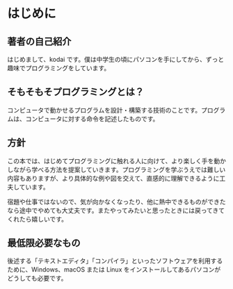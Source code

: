 # はじめに

## 著者の自己紹介

はじめまして、kodai です。僕は中学生の頃にパソコンを手にしてから、ずっと趣味でプログラミングをしています。

## そもそもそプログラミングとは？

コンピュータで動かせるプログラムを設計・構築する技術のことです。プログラムは、コンピュータに対する命令を記述したものです。

## 方針

この本では、はじめてプログラミングに触れる人に向けて、より楽しく手を動かしながら学べる方法を提案していきます。プログラミングを学ぶうえでは難しい内容もありますが、より具体的な例や図を交えて、直感的に理解できるように工夫しています。

宿題や仕事ではないので、気が向かなくなったり、他に熱中できるものができたなら途中でやめても大丈夫です。またやってみたいと思ったときには戻ってきてくれたら嬉しいです。

## 最低限必要なもの

後述する「テキストエディタ」「コンパイラ」といったソフトウェアを利用するために、Windows、macOS または Linux をインストールしてあるパソコンがどうしても必要です。
